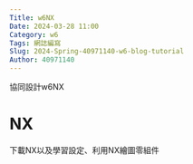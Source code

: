 ```yaml
---
Title: w6NX
Date: 2024-03-28 11:00
Category: w6
Tags: 網誌編寫
Slug: 2024-Spring-40971140-w6-blog-tutorial
Author: 40971140
---
```


協同設計w6NX

<!-- PELICAN_END_SUMMARY -->

# NX
下載NX以及學習設定、利用NX繪圖零組件